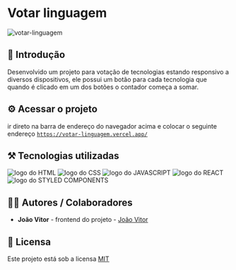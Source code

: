 # Votar linguagem

![votar-linguagem](https://github.com/user-attachments/assets/7b7b3c2b-2fa4-4f62-b055-eba2be6bb2c4)

## 🎯 Introdução

Desenvolvido um projeto para votação de tecnologias estando responsivo a diversos dispositivos, ele possui um botão para cada tecnologia que quando é clicado em um dos botões o contador começa a somar.

## ⚙️ Acessar o projeto

ir direto na barra de endereço do navegador acima e colocar o seguinte endereço <code><a href='https://votar-linguagem.vercel.app/'>https://votar-linguagem.vercel.app/</a></code>

## ⚒️ Tecnologias utilizadas

<div>
  <img src='https://img.shields.io/badge/HTML5-E34F26?style=for-the-badge&logo=html5&logoColor=white' alt='logo do HTML'/>
  <img src='https://img.shields.io/badge/CSS3-1572B6?style=for-the-badge&logo=css3&logoColor=white' alt='logo do CSS'/>
  <img src='https://img.shields.io/badge/JavaScript-F7DF1E?style=for-the-badge&logo=javascript&logoColor=black' alt='logo do JAVASCRIPT'/>
  <img src='https://img.shields.io/badge/React-20232A?style=for-the-badge&logo=react&logoColor=61DAFB' alt='logo do REACT'/>
  <img src='https://img.shields.io/badge/styled--components-DB7093?style=for-the-badge&logo=styled-components&logoColor=white' alt='logo do STYLED COMPONENTS'/>
</div>

## 👨‍💻 Autores / Colaboradores

- **João Vitor** - frontend do projeto - [João Vitor](https://www.linkedin.com/in/jo%C3%A3o-vitor-souza-28297632a)

## 📃 Licensa

Este projeto está sob a licensa [MIT](https://pt.wikipedia.org/wiki/Licen%C3%A7a_MIT)
